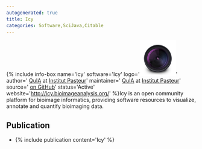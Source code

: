 ```yaml
---
autogenerated: true
title: Icy
categories: Software,SciJava,Citable
---
```


{% include info-box name='Icy' software='Icy' logo='<img src="/media/Icy-icon.png" width="96"/>' author=' [QuIA](http://www.bioimageanalysis.org/) at [Institut Pasteur](http://www.pasteur.fr/en)' maintainer=' [QuIA](http://www.bioimageanalysis.org/) at [Institut Pasteur](http://www.pasteur.fr/en)' source=' [on GitHub](https://github.com/Icy-imaging)' status='Active' website='http://icy.bioimageanalysis.org/' %}Icy is an open community platform for bioimage informatics, providing software resources to visualize, annotate and quantify bioimaging data.

Publication
-----------

-   {% include publication content='Icy' %}

  

